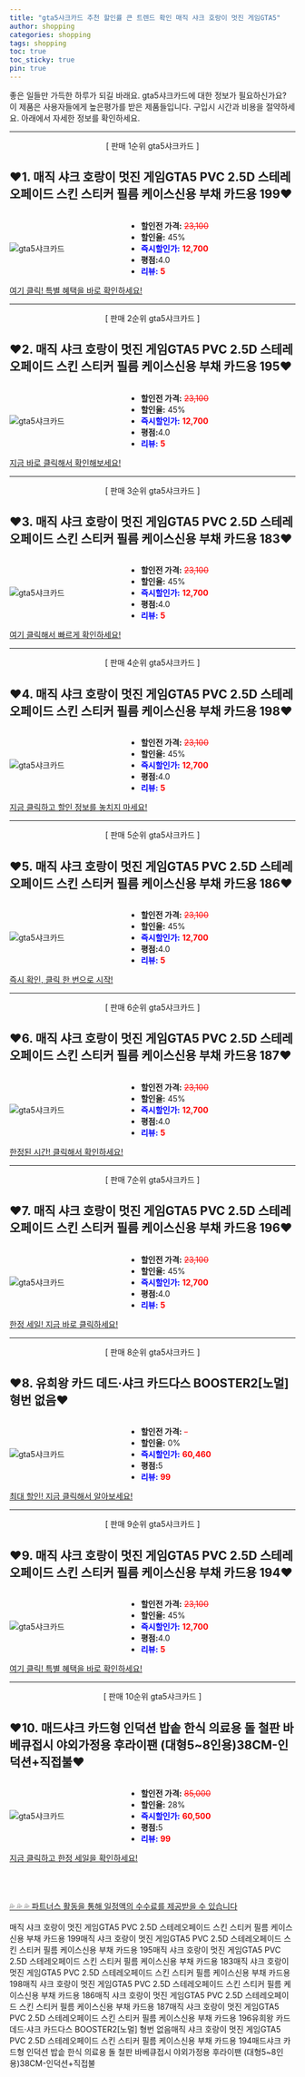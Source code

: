 ```yaml
---
title: "gta5샤크카드 추천 할인률 큰 트렌드 확인 매직 샤크 호랑이 멋진 게임GTA5"
author: shopping
categories: shopping
tags: shopping
toc: true
toc_sticky: true
pin: true
---
```

좋은 일들만 가득한 하루가 되길 바래요. gta5샤크카드에 대한 정보가 필요하신가요?  이 제품은 사용자들에게 높은평가를 받은 제품들입니다. 구입시 시간과 비용을 절약하세요. 아래에서 자세한 정보를 확인하세요.

---
<p class="toplist" style="margin: 0 auto; display: block; width: fit-content;">[ 판매 1순위 gta5샤크카드 ]</p>

<h2><strong>❤️1. 매직 샤크 호랑이 멋진 게임GTA5 PVC 2.5D 스테레오페이드 스킨 스티커 필름 케이스신용 부채 카드용 199❤️</strong></h2>

<div style="display: flex; align-items: center;">
    <div style="flex: 0.4;">
        <img src="https://thumbnail7.coupangcdn.com/thumbnails/remote/230x230ex/image/vendor_inventory/0747/b4b7b95dbf302a83b6ac6111fbbf24a66d721c684b50091d4b772ef356f6.jpg" alt="gta5샤크카드" style="max-width: 100%;">
    </div>
    <div style="flex: 0.6; margin-left: 10px;">
        <ul>
            <li><strong>할인전 가격:</strong> <del style="color: red;">23,100</del></li>
            <li><strong>할인율:</strong> 45%</li>
            <li><span style='color:blue'><strong>즉시할인가:</strong></span> <span style='color:red'><strong>12,700</strong></span></li>
            <li><strong>평점:</strong>4.0</li>
            <li><span style='color:blue'><strong>리뷰:</strong></span> <span style='color:red'><strong>5</strong></span></li>
        </ul>
    </div>
</div>
<div class="center">
    <a href="https://William4Davisa.github.io?lptag=AF9450613&subid=githubio&pageKey=6436002929&traceid=V0-153&itemId=13910362263&vendorItemId=89876053954" class="myButton">
        여기 클릭! 특별 혜택을 바로 확인하세요!
    </a>
</div>


---
<p class="toplist" style="margin: 0 auto; display: block; width: fit-content;">[ 판매 2순위 gta5샤크카드 ]</p>

<h2><strong>❤️2. 매직 샤크 호랑이 멋진 게임GTA5 PVC 2.5D 스테레오페이드 스킨 스티커 필름 케이스신용 부채 카드용 195❤️</strong></h2>

<div style="display: flex; align-items: center;">
    <div style="flex: 0.4;">
        <img src="https://thumbnail7.coupangcdn.com/thumbnails/remote/230x230ex/image/vendor_inventory/02b6/694026b66d0d3e38d933facf58c9333ca26169ca75a709104c14ff46cd56.jpg" alt="gta5샤크카드" style="max-width: 100%;">
    </div>
    <div style="flex: 0.6; margin-left: 10px;">
        <ul>
            <li><strong>할인전 가격:</strong> <del style="color: red;">23,100</del></li>
            <li><strong>할인율:</strong> 45%</li>
            <li><span style='color:blue'><strong>즉시할인가:</strong></span> <span style='color:red'><strong>12,700</strong></span></li>
            <li><strong>평점:</strong>4.0</li>
            <li><span style='color:blue'><strong>리뷰:</strong></span> <span style='color:red'><strong>5</strong></span></li>
        </ul>
    </div>
</div>
<div class="center">
    <a href="https://William4Davisa.github.io?lptag=AF9450613&subid=githubio&pageKey=6436002929&traceid=V0-153&itemId=13910362277&vendorItemId=89876053884" class="myButton">
        지금 바로 클릭해서 확인해보세요!
    </a>
</div>


---
<p class="toplist" style="margin: 0 auto; display: block; width: fit-content;">[ 판매 3순위 gta5샤크카드 ]</p>

<h2><strong>❤️3. 매직 샤크 호랑이 멋진 게임GTA5 PVC 2.5D 스테레오페이드 스킨 스티커 필름 케이스신용 부채 카드용 183❤️</strong></h2>

<div style="display: flex; align-items: center;">
    <div style="flex: 0.4;">
        <img src="https://thumbnail8.coupangcdn.com/thumbnails/remote/230x230ex/image/vendor_inventory/b28a/689c7daa972d44f8a7062c28ba2e2baefce323286f12dce8f0fb7fcc9c1a.jpg" alt="gta5샤크카드" style="max-width: 100%;">
    </div>
    <div style="flex: 0.6; margin-left: 10px;">
        <ul>
            <li><strong>할인전 가격:</strong> <del style="color: red;">23,100</del></li>
            <li><strong>할인율:</strong> 45%</li>
            <li><span style='color:blue'><strong>즉시할인가:</strong></span> <span style='color:red'><strong>12,700</strong></span></li>
            <li><strong>평점:</strong>4.0</li>
            <li><span style='color:blue'><strong>리뷰:</strong></span> <span style='color:red'><strong>5</strong></span></li>
        </ul>
    </div>
</div>
<div class="center">
    <a href="https://William4Davisa.github.io?lptag=AF9450613&subid=githubio&pageKey=6436002929&traceid=V0-153&itemId=13910362266&vendorItemId=89876053828" class="myButton">
        여기 클릭해서 빠르게 확인하세요!
    </a>
</div>


---
<p class="toplist" style="margin: 0 auto; display: block; width: fit-content;">[ 판매 4순위 gta5샤크카드 ]</p>

<h2><strong>❤️4. 매직 샤크 호랑이 멋진 게임GTA5 PVC 2.5D 스테레오페이드 스킨 스티커 필름 케이스신용 부채 카드용 198❤️</strong></h2>

<div style="display: flex; align-items: center;">
    <div style="flex: 0.4;">
        <img src="https://thumbnail7.coupangcdn.com/thumbnails/remote/230x230ex/image/vendor_inventory/ee2c/28ce6d6be6630cfab77a1df7c1dc5b885d407bcf51453693e52894c55cf0.jpg" alt="gta5샤크카드" style="max-width: 100%;">
    </div>
    <div style="flex: 0.6; margin-left: 10px;">
        <ul>
            <li><strong>할인전 가격:</strong> <del style="color: red;">23,100</del></li>
            <li><strong>할인율:</strong> 45%</li>
            <li><span style='color:blue'><strong>즉시할인가:</strong></span> <span style='color:red'><strong>12,700</strong></span></li>
            <li><strong>평점:</strong>4.0</li>
            <li><span style='color:blue'><strong>리뷰:</strong></span> <span style='color:red'><strong>5</strong></span></li>
        </ul>
    </div>
</div>
<div class="center">
    <a href="https://William4Davisa.github.io?lptag=AF9450613&subid=githubio&pageKey=6436002929&traceid=V0-153&itemId=13910362272&vendorItemId=89876053918" class="myButton">
        지금 클릭하고 할인 정보를 놓치지 마세요!
    </a>
</div>


---
<p class="toplist" style="margin: 0 auto; display: block; width: fit-content;">[ 판매 5순위 gta5샤크카드 ]</p>

<h2><strong>❤️5. 매직 샤크 호랑이 멋진 게임GTA5 PVC 2.5D 스테레오페이드 스킨 스티커 필름 케이스신용 부채 카드용 186❤️</strong></h2>

<div style="display: flex; align-items: center;">
    <div style="flex: 0.4;">
        <img src="https://thumbnail6.coupangcdn.com/thumbnails/remote/230x230ex/image/vendor_inventory/d446/62ca10425adda3e3e7deb74e61149de78cbd7407f8e20025d1edfd6e205e.jpg" alt="gta5샤크카드" style="max-width: 100%;">
    </div>
    <div style="flex: 0.6; margin-left: 10px;">
        <ul>
            <li><strong>할인전 가격:</strong> <del style="color: red;">23,100</del></li>
            <li><strong>할인율:</strong> 45%</li>
            <li><span style='color:blue'><strong>즉시할인가:</strong></span> <span style='color:red'><strong>12,700</strong></span></li>
            <li><strong>평점:</strong>4.0</li>
            <li><span style='color:blue'><strong>리뷰:</strong></span> <span style='color:red'><strong>5</strong></span></li>
        </ul>
    </div>
</div>
<div class="center">
    <a href="https://William4Davisa.github.io?lptag=AF9450613&subid=githubio&pageKey=6436002929&traceid=V0-153&itemId=13910362275&vendorItemId=89876053976" class="myButton">
        즉시 확인, 클릭 한 번으로 시작!
    </a>
</div>


---
<p class="toplist" style="margin: 0 auto; display: block; width: fit-content;">[ 판매 6순위 gta5샤크카드 ]</p>

<h2><strong>❤️6. 매직 샤크 호랑이 멋진 게임GTA5 PVC 2.5D 스테레오페이드 스킨 스티커 필름 케이스신용 부채 카드용 187❤️</strong></h2>

<div style="display: flex; align-items: center;">
    <div style="flex: 0.4;">
        <img src="https://thumbnail8.coupangcdn.com/thumbnails/remote/230x230ex/image/vendor_inventory/8903/610e0347802e80bfc07a2ea1eb6cf45662ef10681aa805db354b9ee05119.jpg" alt="gta5샤크카드" style="max-width: 100%;">
    </div>
    <div style="flex: 0.6; margin-left: 10px;">
        <ul>
            <li><strong>할인전 가격:</strong> <del style="color: red;">23,100</del></li>
            <li><strong>할인율:</strong> 45%</li>
            <li><span style='color:blue'><strong>즉시할인가:</strong></span> <span style='color:red'><strong>12,700</strong></span></li>
            <li><strong>평점:</strong>4.0</li>
            <li><span style='color:blue'><strong>리뷰:</strong></span> <span style='color:red'><strong>5</strong></span></li>
        </ul>
    </div>
</div>
<div class="center">
    <a href="https://William4Davisa.github.io?lptag=AF9450613&subid=githubio&pageKey=6436002929&traceid=V0-153&itemId=13910362268&vendorItemId=89876053931" class="myButton">
        한정된 시간! 클릭해서 확인하세요!
    </a>
</div>


---
<p class="toplist" style="margin: 0 auto; display: block; width: fit-content;">[ 판매 7순위 gta5샤크카드 ]</p>

<h2><strong>❤️7. 매직 샤크 호랑이 멋진 게임GTA5 PVC 2.5D 스테레오페이드 스킨 스티커 필름 케이스신용 부채 카드용 196❤️</strong></h2>

<div style="display: flex; align-items: center;">
    <div style="flex: 0.4;">
        <img src="https://thumbnail8.coupangcdn.com/thumbnails/remote/230x230ex/image/vendor_inventory/eaab/6a9844a692dcc023ca194aa0dad99bc45b2e5cb37c3c852b0379fed66b11.jpg" alt="gta5샤크카드" style="max-width: 100%;">
    </div>
    <div style="flex: 0.6; margin-left: 10px;">
        <ul>
            <li><strong>할인전 가격:</strong> <del style="color: red;">23,100</del></li>
            <li><strong>할인율:</strong> 45%</li>
            <li><span style='color:blue'><strong>즉시할인가:</strong></span> <span style='color:red'><strong>12,700</strong></span></li>
            <li><strong>평점:</strong>4.0</li>
            <li><span style='color:blue'><strong>리뷰:</strong></span> <span style='color:red'><strong>5</strong></span></li>
        </ul>
    </div>
</div>
<div class="center">
    <a href="https://William4Davisa.github.io?lptag=AF9450613&subid=githubio&pageKey=6436002929&traceid=V0-153&itemId=13910362264&vendorItemId=89876054007" class="myButton">
        한정 세일! 지금 바로 클릭하세요!
    </a>
</div>


---
<p class="toplist" style="margin: 0 auto; display: block; width: fit-content;">[ 판매 8순위 gta5샤크카드 ]</p>

<h2><strong>❤️8. 유희왕 카드 데드·샤크 카드다스 BOOSTER2[노멀] 형번 없음❤️</strong></h2>

<div style="display: flex; align-items: center;">
    <div style="flex: 0.4;">
        <img src="https://thumbnail6.coupangcdn.com/thumbnails/remote/230x230ex/image/vendor_inventory/40f5/66a387d8472ceabae4637bd634ffb4c9444175a9f6fec5d9e2836adcf814.jpg" alt="gta5샤크카드" style="max-width: 100%;">
    </div>
    <div style="flex: 0.6; margin-left: 10px;">
        <ul>
            <li><strong>할인전 가격:</strong> <del style="color: red;">-</del></li>
            <li><strong>할인율:</strong> 0%</li>
            <li><span style='color:blue'><strong>즉시할인가:</strong></span> <span style='color:red'><strong>60,460</strong></span></li>
            <li><strong>평점:</strong>5</li>
            <li><span style='color:blue'><strong>리뷰:</strong></span> <span style='color:red'><strong>99</strong></span></li>
        </ul>
    </div>
</div>
<div class="center">
    <a href="https://William4Davisa.github.io?lptag=AF9450613&subid=githubio&pageKey=8251179406&traceid=V0-153&itemId=23755179486&vendorItemId=90779653058" class="myButton">
        최대 할인! 지금 클릭해서 알아보세요!
    </a>
</div>


---
<p class="toplist" style="margin: 0 auto; display: block; width: fit-content;">[ 판매 9순위 gta5샤크카드 ]</p>

<h2><strong>❤️9. 매직 샤크 호랑이 멋진 게임GTA5 PVC 2.5D 스테레오페이드 스킨 스티커 필름 케이스신용 부채 카드용 194❤️</strong></h2>

<div style="display: flex; align-items: center;">
    <div style="flex: 0.4;">
        <img src="https://thumbnail6.coupangcdn.com/thumbnails/remote/230x230ex/image/vendor_inventory/074b/d236fa93a834e871ac0b3a0acb846eb4433c0256820c4e39f04318f4e8d3.jpg" alt="gta5샤크카드" style="max-width: 100%;">
    </div>
    <div style="flex: 0.6; margin-left: 10px;">
        <ul>
            <li><strong>할인전 가격:</strong> <del style="color: red;">23,100</del></li>
            <li><strong>할인율:</strong> 45%</li>
            <li><span style='color:blue'><strong>즉시할인가:</strong></span> <span style='color:red'><strong>12,700</strong></span></li>
            <li><strong>평점:</strong>4.0</li>
            <li><span style='color:blue'><strong>리뷰:</strong></span> <span style='color:red'><strong>5</strong></span></li>
        </ul>
    </div>
</div>
<div class="center">
    <a href="https://William4Davisa.github.io?lptag=AF9450613&subid=githubio&pageKey=6436002929&traceid=V0-153&itemId=13910362280&vendorItemId=89876053966" class="myButton">
        여기 클릭! 특별 혜택을 바로 확인하세요!
    </a>
</div>


---
<p class="toplist" style="margin: 0 auto; display: block; width: fit-content;">[ 판매 10순위 gta5샤크카드 ]</p>

<h2><strong>❤️10. 매드샤크 카드형 인덕션 밥솥 한식 의료용 돌 철판 바베큐접시 야외가정용 후라이팬 (대형5~8인용)38CM-인덕션+직접불❤️</strong></h2>

<div style="display: flex; align-items: center;">
    <div style="flex: 0.4;">
        <img src="https://thumbnail6.coupangcdn.com/thumbnails/remote/230x230ex/image/vendor_inventory/d8a5/ebd37d45a7df23e9452cb2e38e7bb328bb333efe088f28aa1b79bf41554c.png" alt="gta5샤크카드" style="max-width: 100%;">
    </div>
    <div style="flex: 0.6; margin-left: 10px;">
        <ul>
            <li><strong>할인전 가격:</strong> <del style="color: red;">85,000</del></li>
            <li><strong>할인율:</strong> 28%</li>
            <li><span style='color:blue'><strong>즉시할인가:</strong></span> <span style='color:red'><strong>60,500</strong></span></li>
            <li><strong>평점:</strong>5</li>
            <li><span style='color:blue'><strong>리뷰:</strong></span> <span style='color:red'><strong>99</strong></span></li>
        </ul>
    </div>
</div>
<div class="center">
    <a href="https://William4Davisa.github.io?lptag=AF9450613&subid=githubio&pageKey=7467035495&traceid=V0-153&itemId=19475965044&vendorItemId=86586114584" class="myButton">
        지금 클릭하고 한정 세일을 확인하세요!
    </a>
</div>

<br><br><br>[💦 💦 💦 파트너스 활동을 통해 일정액의 수수료를 제공받을 수 있습니다](https://link.coupang.com/a/bcpT2c)<br><br>매직 샤크 호랑이 멋진 게임GTA5 PVC 2.5D 스테레오페이드 스킨 스티커 필름 케이스신용 부채 카드용 199매직 샤크 호랑이 멋진 게임GTA5 PVC 2.5D 스테레오페이드 스킨 스티커 필름 케이스신용 부채 카드용 195매직 샤크 호랑이 멋진 게임GTA5 PVC 2.5D 스테레오페이드 스킨 스티커 필름 케이스신용 부채 카드용 183매직 샤크 호랑이 멋진 게임GTA5 PVC 2.5D 스테레오페이드 스킨 스티커 필름 케이스신용 부채 카드용 198매직 샤크 호랑이 멋진 게임GTA5 PVC 2.5D 스테레오페이드 스킨 스티커 필름 케이스신용 부채 카드용 186매직 샤크 호랑이 멋진 게임GTA5 PVC 2.5D 스테레오페이드 스킨 스티커 필름 케이스신용 부채 카드용 187매직 샤크 호랑이 멋진 게임GTA5 PVC 2.5D 스테레오페이드 스킨 스티커 필름 케이스신용 부채 카드용 196유희왕 카드 데드·샤크 카드다스 BOOSTER2[노멀] 형번 없음매직 샤크 호랑이 멋진 게임GTA5 PVC 2.5D 스테레오페이드 스킨 스티커 필름 케이스신용 부채 카드용 194매드샤크 카드형 인덕션 밥솥 한식 의료용 돌 철판 바베큐접시 야외가정용 후라이팬 (대형5~8인용)38CM-인덕션+직접불